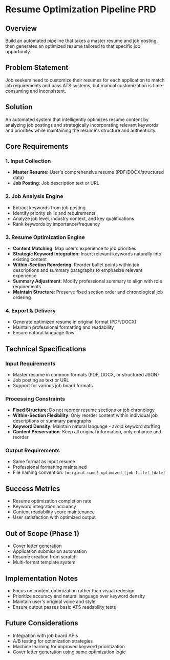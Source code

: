 # Resume Optimization Pipeline PRD

## Overview
Build an automated pipeline that takes a master resume and job posting, then generates an optimized resume tailored to that specific job opportunity.

## Problem Statement
Job seekers need to customize their resumes for each application to match job requirements and pass ATS systems, but manual customization is time-consuming and inconsistent.

## Solution
An automated system that intelligently optimizes resume content by analyzing job postings and strategically incorporating relevant keywords and priorities while maintaining the resume's structure and authenticity.

## Core Requirements

### 1. Input Collection
- **Master Resume**: User's comprehensive resume (PDF/DOCX/structured data)
- **Job Posting**: Job description text or URL

### 2. Job Analysis Engine
- Extract keywords from job posting
- Identify priority skills and requirements
- Analyze job level, industry context, and key qualifications
- Rank keywords by importance/frequency

### 3. Resume Optimization Engine
- **Content Matching**: Map user's experience to job priorities
- **Strategic Keyword Integration**: Insert relevant keywords naturally into existing content
- **Within-Section Reordering**: Reorder bullet points within job descriptions and summary paragraphs to emphasize relevant experience
- **Summary Adjustment**: Modify professional summary to align with role requirements
- **Maintain Structure**: Preserve fixed section order and chronological job ordering

### 4. Export & Delivery
- Generate optimized resume in original format (PDF/DOCX)
- Maintain professional formatting and readability
- Ensure natural language flow

## Technical Specifications

### Input Requirements
- Master resume in common formats (PDF, DOCX, or structured JSON)
- Job posting as text or URL
- Support for various job board formats

### Processing Constraints
- **Fixed Structure**: Do not reorder resume sections or job chronology
- **Within-Section Flexibility**: Only reorder content within individual job descriptions or summary paragraphs
- **Keyword Density**: Maintain natural language - avoid keyword stuffing
- **Content Preservation**: Keep all original information, only enhance and reorder

### Output Requirements
- Same format as input resume
- Professional formatting maintained
- File naming convention: `[original-name]_optimized_[job-title]_[date]`

## Success Metrics
- Resume optimization completion rate
- Keyword integration accuracy
- Content readability score maintenance
- User satisfaction with optimized output

## Out of Scope (Phase 1)
- Cover letter generation
- Application submission automation
- Resume creation from scratch
- Multi-format template system

## Implementation Notes
- Focus on content optimization rather than visual redesign
- Prioritize accuracy and natural language over keyword density
- Maintain user's original voice and style
- Ensure output passes basic ATS readability tests

## Future Considerations
- Integration with job board APIs
- A/B testing for optimization strategies
- Machine learning for improved keyword prioritization
- Cover letter generation using same optimization logic
